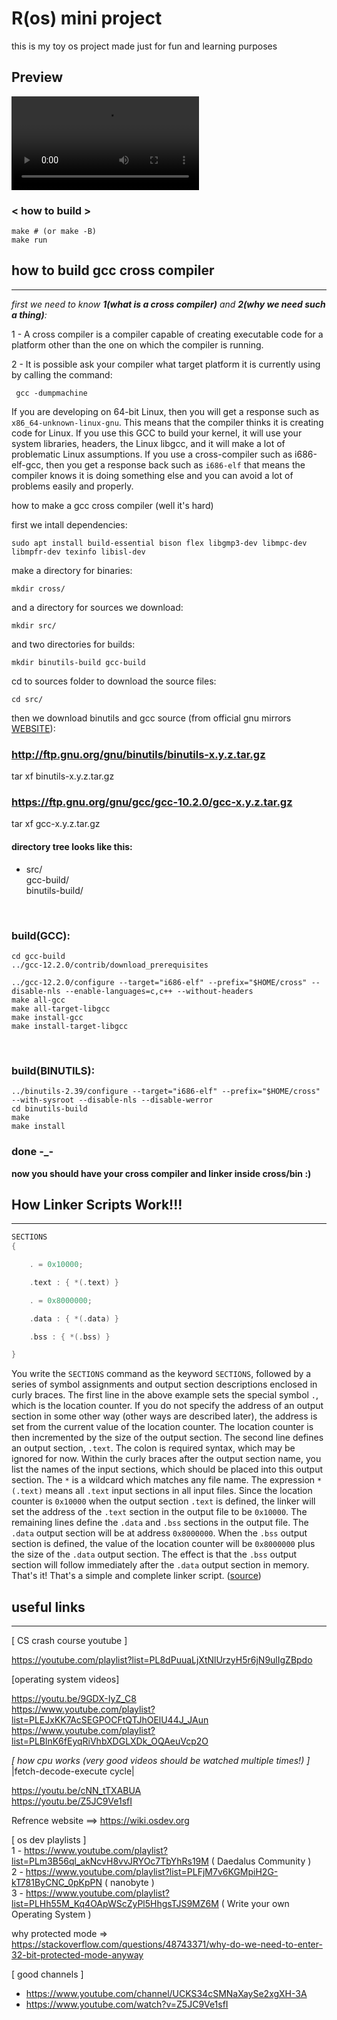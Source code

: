 # R(os) mini project

this is my toy os project made just for fun and learning purposes 

## Preview
![os preview](resources/os_preview.webm)

### < how to build >
```shell
make # (or make -B)
make run
```

## how to build gcc cross compiler 
<hr>

*first we need to know **1(what is a cross compiler)** and **2(why we need such a thing)**:*

1 - A cross compiler is a compiler capable of creating executable code for a platform other than the one on which the compiler is running.


2 - It is possible ask your compiler what target platform it is currently using by calling the command: 
```console
 gcc -dumpmachine
```

 If you are developing on 64-bit Linux, then you will get a response such as `x86_64-unknown-linux-gnu`. This means that the compiler thinks it is creating code for Linux. If you use this GCC to build your kernel, it will use your system libraries, headers, the Linux libgcc, and it will make a lot of problematic Linux assumptions. If you use a cross-compiler such as i686-elf-gcc, then you get a response back such as `i686-elf` that means the compiler knows it is doing something else and you can avoid a lot of problems easily and properly. 


how to make a gcc cross compiler (well it's hard)

first we intall dependencies:
```console
sudo apt install build-essential bison flex libgmp3-dev libmpc-dev libmpfr-dev texinfo libisl-dev
```

make a directory for binaries:
```console
mkdir cross/
```

and a directory for sources we download:
```console
mkdir src/
```
and two directories for builds:
```console
mkdir binutils-build gcc-build
```

cd to sources folder to download the source files:
```console
cd src/
```

then we download binutils and gcc source (from official gnu mirrors [WEBSITE](https://ftp.gnu.org/gnu/)): <br>


### http://ftp.gnu.org/gnu/binutils/binutils-x.y.z.tar.gz
tar xf binutils-x.y.z.tar.gz


### https://ftp.gnu.org/gnu/gcc/gcc-10.2.0/gcc-x.y.z.tar.gz
tar xf gcc-x.y.z.tar.gz


#### directory tree looks like this:
* src/ <br>
    gcc-build/ <br>
    binutils-build/ <br>

<br>

### build(GCC):

```console
cd gcc-build
../gcc-12.2.0/contrib/download_prerequisites

../gcc-12.2.0/configure --target="i686-elf" --prefix="$HOME/cross" --disable-nls --enable-languages=c,c++ --without-headers
make all-gcc
make all-target-libgcc
make install-gcc
make install-target-libgcc
```

<br>

### build(BINUTILS):

```console
../binutils-2.39/configure --target="i686-elf" --prefix="$HOME/cross" --with-sysroot --disable-nls --disable-werror
cd binutils-build
make 
make install
```

### done -_-
**now you should have your cross compiler and linker inside cross/bin :)**


## How Linker Scripts Work!!!
<hr>

```c
SECTIONS
{

    . = 0x10000;

    .text : { *(.text) }

    . = 0x8000000;

    .data : { *(.data) }

    .bss : { *(.bss) }

}
```

You write the ` SECTIONS ` command as the keyword ` SECTIONS `, followed by a series of symbol assignments and output section descriptions enclosed in curly braces. The first line in the above example sets the special symbol ` . `, which is the location counter. If you do not specify the address of an output section in some other way (other ways are described later), the address is set from the current value of the location counter. The location counter is then incremented by the size of the output section. The second line defines an output section, ` .text `. The colon is required syntax, which may be ignored for now. Within the curly braces after the output section name, you list the names of the input sections, which should be placed into this output section. The ` * ` is a wildcard which matches any file name. The expression ` *(.text) ` means all ` .text ` input sections in all input files.
Since the location counter is ` 0x10000 ` when the output section ` .text ` is defined, the linker will set the address of the ` .text ` section in the output file to be ` 0x10000 `. The remaining lines define the ` .data ` and ` .bss ` sections in the output file. The ` .data ` output section will be at address ` 0x8000000 `. When the ` .bss ` output section is defined, the value of the location counter will be ` 0x8000000 ` plus the size of the ` .data ` output section. The effect is that the ` .bss ` output section will follow immediately after the ` .data ` output section in memory.
That's it! That's a simple and complete linker script. ([source](https://users.informatik.haw-hamburg.de/~krabat/FH-Labor/gnupro/5_GNUPro_Utilities/c_Using_LD/ldLinker_scripts.html#example)) 


## useful links

<hr>

[ CS crash course youtube ]

https://youtube.com/playlist?list=PL8dPuuaLjXtNlUrzyH5r6jN9ulIgZBpdo


[operating system videos]

https://youtu.be/9GDX-IyZ_C8 <br>
https://www.youtube.com/playlist?list=PLEJxKK7AcSEGPOCFtQTJhOElU44J_JAun <br>
https://www.youtube.com/playlist?list=PLBlnK6fEyqRiVhbXDGLXDk_OQAeuVcp2O

*[ how cpu works (very good videos should be watched multiple times!) ]*<br>
|fetch-decode-execute cycle|

https://youtu.be/cNN_tTXABUA<br>
https://youtu.be/Z5JC9Ve1sfI


Refrence website ==> https://wiki.osdev.org

[ os dev playlists ] <br>
1 - https://www.youtube.com/playlist?list=PLm3B56ql_akNcvH8vvJRYOc7TbYhRs19M ( Daedalus Community )<br>
2 - https://www.youtube.com/playlist?list=PLFjM7v6KGMpiH2G-kT781ByCNC_0pKpPN ( nanobyte )<br>
3 - https://www.youtube.com/playlist?list=PLHh55M_Kq4OApWScZyPl5HhgsTJS9MZ6M ( Write your own Operating System )<br>

why protected mode =>
https://stackoverflow.com/questions/48743371/why-do-we-need-to-enter-32-bit-protected-mode-anyway

[ good channels ]
* https://www.youtube.com/channel/UCKS34cSMNaXaySe2xgXH-3A 
* https://www.youtube.com/watch?v=Z5JC9Ve1sfI